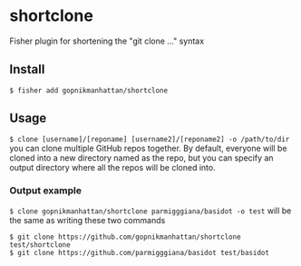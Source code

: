 # shortclone
Fisher plugin for shortening the "git clone ..." syntax

## **Install** 
`$ fisher add gopnikmanhattan/shortclone`

## **Usage**
`$ clone [username]/[reponame] [username2]/[reponame2] -o /path/to/dir`
you can clone multiple GitHub repos together. By default, everyone will be cloned into a new directory named as the repo, but you can specify an output directory where all the repos will be cloned into.

### **Output example**
`$ clone gopnikmanhattan/shortclone parmigggiana/basidot -o test`
will be the same as writing these two commands
```
$ git clone https://github.com/gopnikmanhattan/shortclone test/shortclone
$ git clone https://github.com/parmigggiana/basidot test/basidot
```

